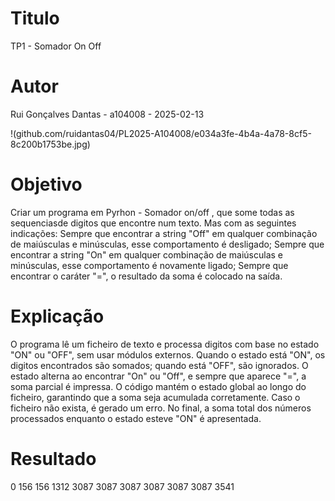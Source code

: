 # Titulo
TP1 - Somador On Off
# Autor
Rui Gonçalves Dantas - a104008 - 2025-02-13

!(github.com/ruidantas04/PL2025-A104008/e034a3fe-4b4a-4a78-8cf5-8c200b1753be.jpg)
# Objetivo
Criar um programa em Pyrhon - Somador on/off , que some todas as sequenciasde digitos que encontre num texto. Mas com as seguintes indicações:
Sempre que encontrar a string "Off" em qualquer combinação de maiúsculas e minúsculas, esse comportamento é desligado;
Sempre que encontrar a string "On" em qualquer combinação de maiúsculas e minúsculas, esse comportamento é novamente ligado;
Sempre que encontrar o caráter "=", o resultado da soma é colocado na saída.
# Explicação
O programa lê um ficheiro de texto e processa digitos com base no estado "ON" ou "OFF", sem usar módulos externos. Quando o estado está "ON", os digitos encontrados são somados; quando está "OFF", são ignorados. O estado alterna ao encontrar "On" ou "Off", e sempre que aparece "=", a soma parcial é impressa. O código mantém o estado global ao longo do ficheiro, garantindo que a soma seja acumulada corretamente. Caso o ficheiro não exista, é gerado um erro. No final, a soma total dos números processados enquanto o estado esteve "ON" é apresentada.
# Resultado
0
156
156
1312
3087
3087
3087
3087
3087
3087
3541
